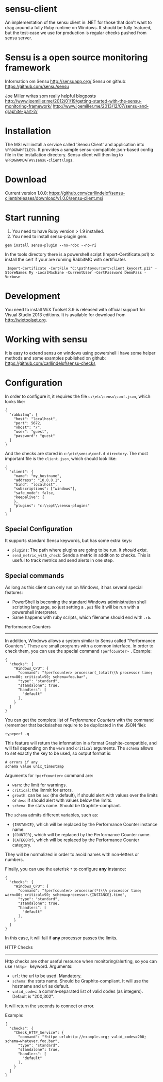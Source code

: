 sensu-client
================

An implementation of the sensu client in .NET for those that don't want to drag around a fully Ruby runtime on Windows. 
It should be fully featured, but the test-case we use for production is regular checks pushed from sensu server.

Sensu is a open source monitoring framework
============
Information om Sensu http://sensuapp.org/
Sensu on github: https://github.com/sensu/sensu

Joe Miller writes som really helpful blogposts
http://www.joemiller.me/2012/01/19/getting-started-with-the-sensu-monitoring-framework/
http://www.joemiller.me/2013/12/07/sensu-and-graphite-part-2/

Installation
============

The MSI will install a service called 'Sensu Client' and application into `%PROGRAMFILES%`. It provides a sample sensu-compatible json-based config file in the installation directory. Sensu-client will then log to `%PROGRAMDATA%\sensu-client\logs`.

Download
========

Current version 1.0.0:
https://github.com/carllindelof/sensu-client/releases/download/v1.0.0/sensu-client.msi

Start running
=============


1. You need to have Ruby version > 1.9 installed.
2. You need to install sensu-plugin gem.

`gem install sensu-plugin --no-rdoc --no-ri` 
 
In the tools directory there is a powershell script (Import-Certificate.ps1) to install the cert if your are running RabbitMQ with certificates

`
Import-Certificate -CertFile "C:\pathtoyourcert\client_keycert.p12" -StoreNames My -LocalMachine -CurrentUser -CertPassword DemoPass -Verbose`

Development
===========
You need to install WiX Toolset 3.9 is released with official support for Visual Studio 2013 editions. It is available for download from http://wixtoolset.org.

Working with sensu
==================

It is easy to extend sensu on windows using powershell i have some helper methods
and some examples published on github: https://github.com/carllindelof/sensu-checks

Configuration
=============

In order to configure it, it requires the file `c:\etc\sensu\conf.json`, which looks like:

```
{
  "rabbitmq": {
    "host": "localhost",
    "port": 5672,
    "vhost": "/",
    "user": "guest",
    "password": "guest"
  }
}
```

And the checks are stored in `c:\etc\sensu\conf.d directory`. The most important file is the `client.json`, which should look like:

```
{
  "client": {
    "name": "my_hostname",
    "address": "10.0.0.1",
    "bind": "localhost",
    "subscriptions": ["windows"],
    "safe_mode": false,
    "keepalive": {
    },
    "plugins": "c:\\opt\\sensu-plugins"
  }
}
```

Special Configuration
---------------------

It supports standard Sensu keywords, but has some extra keys:

* `plugins`: The path where plugins are going to be run. It *should exist*.
* `send_metric_with_check`: Sends a metric in addition to checks. This is useful to track metrics and send alerts in one step.

Special commands
----------------

As long as this client can only run on Windows, it has several special features:

- PowerShell is becoming the standard Windows administration shell scripting language, so just setting a `.ps1` file it will be run with a powershell interpreter.
- Same happens with ruby scripts, which filename should end with `.rb`.

Performance Counters
____________________

In addition, Windows allows a system similar to Sensu called "Performance Counters". These are small programs with a common interface. In order to check them, you can use the special command `!perfcounter> `. Example:

```
{
  "checks": {
    "Windows_CPU": {
      "command": "!perfcounter> processor(_total)\\% processor time; warn=80; critical=90; schema=foo.bar",
      "type": "standard",
      "standalone": true,
      "handlers": [
        "default"
      ],
    }
  }
}
```

You can get the complete list of *Performance Counters* with the command (remember that backslashes require to be duplicated in the JSON file):

```
typeperf -q
```

This feature will return the information in a format Graphite-compatible, and will fail depending on the `warn` and `critical` arguments. The `schema` allows to set exactly the key to be used, so output format is:

```
# errors if any
schema value unix_timestamp
```

Arguments for `!perfcounter>` command are:

- `warn`: the limit for warnings.
- `critical`: the limmit for errors.
- `growth`: can be `asc` (the default), if should alert with values over the limits or `desc` if should alert with values below the limits.
- `schema`: the stats name. Should be Graphite-compliant.

The `schema` admits different variables, such as:
- `{INSTANCE}`, which will be replaced by the Performance Counter instance name.
- `{COUNTER}`, which will be replaced by the Performance Counter name.
- `{CATEGORY}`, which will be replaced by the Performance Counter category.

They will be normalized in order to avoid names with non-letters or numbers.

Finally, you can use the asterisk `*` to configure **any** instance:

```
{
  "checks": {
    "Windows_CPU": {
      "command": "!perfcounter> processor(*)\\% processor time; warn=80; critical=90; schema=processor.{INSTANCE}.time",
      "type": "standard",
      "standalone": true,
      "handlers": [
        "default"
      ],
    }
  }
}
```

In this case, it will fail if **any** processor passes the limits.

HTTP Checks
___________

Http checks are other useful resource when monitoring/alerting, so you can use `!http> ` keyword. Arguments:

- `url`: the url to be used. Mandatory.
- `schema`: the stats name. Should be Graphite-compliant. It will use the hostname and url as default.
- `valid_codes`: a comma-separated list of valid codes (as integers). Default is "200,302".

It will return the seconds to connect or error.

Example:
```
{
  "checks": {
    "Check_HTTP_Service": {
      "command": "!http> url=http://example.org; valid_codes=200; schema=whatever.foo.bar",
      "type": "standard",
      "standalone": true,
      "handlers": [
        "default"
      ],
    }
  }
}
```

